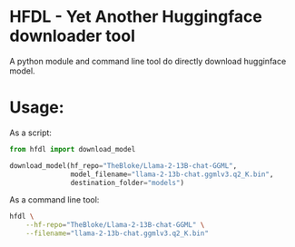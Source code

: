 # HFDL - Yet Another Huggingface downloader tool

A python module and command line tool do directly download hugginface model.

# Usage:

As a script:
```python
from hfdl import download_model

download_model(hf_repo="TheBloke/Llama-2-13B-chat-GGML",
               model_filename="llama-2-13b-chat.ggmlv3.q2_K.bin",
               destination_folder="models")
```

As a command line tool:
```sh
hfdl \
    --hf-repo="TheBloke/Llama-2-13B-chat-GGML" \
    --filename="llama-2-13b-chat.ggmlv3.q2_K.bin"
```
